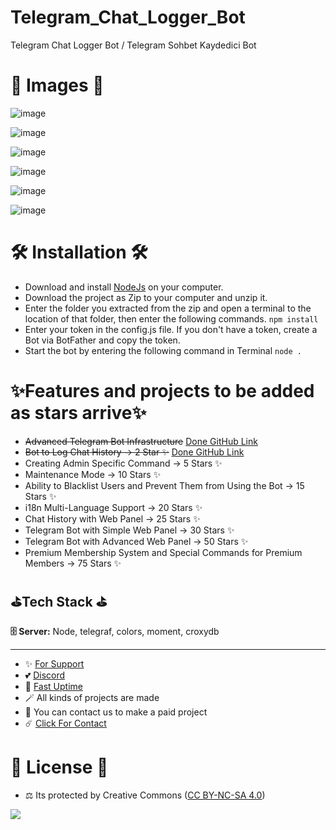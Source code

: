 # Telegram_Chat_Logger_Bot
Telegram Chat Logger Bot / Telegram Sohbet Kaydedici Bot

# 🎈 Images 🎈

![image](https://github.com/fastuptime/Telegram_Chat_Logger_Bot/assets/63351166/413c30ac-c60a-4613-92cf-2dc973d3991f)

![image](https://github.com/fastuptime/Telegram_Chat_Logger_Bot/assets/63351166/f57d8e73-2b5e-416a-8bf6-776f7bcf7f6e)

![image](https://github.com/fastuptime/Telegram_Chat_Logger_Bot/assets/63351166/72e914fc-ed86-4057-bd68-b8b081bece20)



![image](https://github.com/fastuptime/Telegram_Chat_Logger_Bot/assets/63351166/d9e5db72-1558-4d3c-8e12-c2999efc8bc5)

![image](https://github.com/fastuptime/Telegram_Chat_Logger_Bot/assets/63351166/1c9687bb-37dc-48e5-b8e7-cdeca612d3fa)

![image](https://github.com/fastuptime/Telegram_Chat_Logger_Bot/assets/63351166/7194335b-ba80-42e0-9730-646f7cd26de4)


# 🛠️ Installation 🛠️

- Download and install [NodeJs](https://nodejs.org/en/download) on your computer.
- Download the project as Zip to your computer and unzip it.
- Enter the folder you extracted from the zip and open a terminal to the location of that folder, then enter the following commands.
`npm install`
- Enter your token in the config.js file. If you don't have a token, create a Bot via BotFather and copy the token.
- Start the bot by entering the following command in Terminal
`node .`

# ✨Features and projects to be added as stars arrive✨

- ~~Advanced Telegram Bot Infrastructure~~ [Done GitHub Link](https://github.com/fastuptime/Advanced_Telegram_Bot_Infrastructure)
- ~~Bot to Log Chat History -> 2 Star ✨~~ [Done GitHub Link](https://github.com/fastuptime/Telegram_Chat_Logger_Bot)
- Creating Admin Specific Command -> 5 Stars ✨
- Maintenance Mode -> 10 Stars ✨
- Ability to Blacklist Users and Prevent Them from Using the Bot -> 15 Stars ✨
- i18n Multi-Language Support -> 20 Stars ✨
- Chat History with Web Panel -> 25 Stars ✨
- Telegram Bot with Simple Web Panel -> 30 Stars ✨
- Telegram Bot with Advanced Web Panel -> 50 Stars ✨
- Premium Membership System and Special Commands for Premium Members -> 75 Stars ✨

## ⛳Tech Stack ⛳

**🗄️ Server:** Node, telegraf, colors, moment, croxydb

---
- ✨ [For Support](https://github.com/sponsors/fastuptime) <br>
- 💕 [Discord](https://fastuptime.com/discord)<br>
- 🏓 [Fast Uptime](https://fastuptime.com/)<br>
- 🪄 All kinds of projects are made <br>
- 🧨 You can contact us to make a paid project<br>
- ☄️ [Click For Contact](mailto:fastuptime@gmail.com)<br>

# 🎯 License 🎯
- ⚖️ Its protected by Creative Commons ([CC BY-NC-SA 4.0](https://creativecommons.org/licenses/by-nc-sa/4.0/))

<a href="https://creativecommons.org/licenses/by-nc-sa/4.0/" title="BYNCSA40"><img src="https://licensebuttons.net/l/by-nc-sa/4.0/88x31.png"></a>
